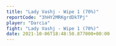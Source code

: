 ```yaml
---
title: "Lady Vashj - Wipe 1 (70%)"
reportCode: "3hHY2MRKgrdDkTPj"
player: "Darcia"
fight: "Lady Vashj - Wipe 1 (70%)"
date: 2021-10-06T18:48:50.877000+00:00
---
```

